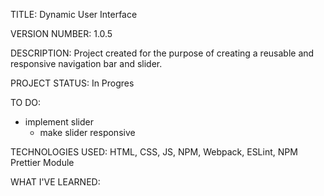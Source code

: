TITLE: Dynamic User Interface

VERSION NUMBER: 1.0.5

DESCRIPTION:  Project created for the purpose of creating a reusable and responsive navigation bar and slider.

PROJECT STATUS: In Progres

TO DO: 
- implement slider
    - make slider responsive

TECHNOLOGIES USED: HTML, CSS, JS, NPM, Webpack, ESLint, NPM Prettier Module

WHAT I'VE LEARNED: